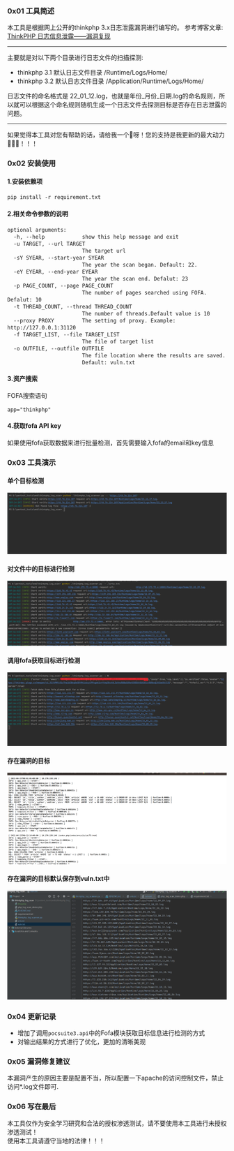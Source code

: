 ### 0x01 工具简述
本工具是根据网上公开的thinkphp 3.x日志泄露漏洞进行编写的。
参考博客文章:<br>
<a href='https://blog.csdn.net/weixin_40412037/article/details/113885372' target='_blank'>ThinkPHP 日志信息泄露——漏洞复现</a>
<hr>
主要就是对以下两个目录进行日志文件的扫描探测:

* thinkphp 3.1 默认日志文件目录 /Runtime/Logs/Home/
* thinkphp 3.2 默认日志文件目录 /Application/Runtime/Logs/Home/

日志文件的命名格式是 22_01_12.log，也就是年份_月份_日期.log的命名规则，所以就可以根据这个命名规则随机生成一个日志文件去探测目标是否存在日志泄露的问题。
<hr>
如果觉得本工具对您有帮助的话，请给我一个🌟呀！您的支持是我更新的最大动力🚀🚀🚀！！！

### 0x02 安装使用
#### 1.安装依赖项
```
pip install -r requirement.txt
```
#### 2.相关命令参数的说明
```
optional arguments:
  -h, --help            show this help message and exit
  -u TARGET, --url TARGET
                        The target url
  -sY SYEAR, --start-year SYEAR
                        The year the scan began. Default: 22.
  -eY EYEAR, --end-year EYEAR
                        The year the scan end. Defalut: 23
  -p PAGE_COUNT, --page PAGE_COUNT
                        The number of pages searched using FOFA. Defalut: 10
  -t THREAD_COUNT, --thread THREAD_COUNT
                        The number of threads.Default value is 10
  --proxy PROXY         The setting of proxy. Example: http://127.0.0.1:31120
  -f TARGET_LIST, --file TARGET_LIST
                        The file of target list
  -o OUTFILE, --outfile OUTFILE
                        The file location where the results are saved.
                        Default: vuln.txt
```

#### 3.资产搜索
FOFA搜索语句
```
app="thinkphp"
```
#### 4.获取fofa API key
如果使用fofa获取数据来进行批量检测，首先需要输入fofa的email和key信息

### 0x03 工具演示
#### 单个目标检测
![img_1.png](img/img_1.png)

#### 对文件中的目标进行检测
![img_1.png](img/img_2.png)

#### 调用fofa获取目标进行检测
![img_1.png](img/img_4.png)

#### 存在漏洞的目标
![img.png](img/img5.png)

#### 存在漏洞的目标默认保存到vuln.txt中
![img.png](img/img6.png)

### 0x04 更新记录
* 增加了调用```pocsuite3.api```中的Fofa模块获取目标信息进行检测的方式
* 对输出结果的方式进行了优化，更加的清晰美观

### 0x05 漏洞修复建议
本漏洞产生的原因主要是配置不当，所以配置一下apache的访问控制文件，禁止访问*.log文件即可.

### 0x06 写在最后
本工具仅作为安全学习研究和合法的授权渗透测试，请不要使用本工具进行未授权渗透测试！<br>
使用本工具请遵守当地的法律！！！
